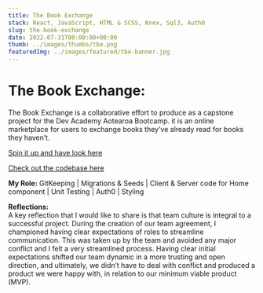 ```yaml
---
title: The Book Exchange
stack: React, JavaScript, HTML & SCSS, Knex, Sql3, Auth0
slug: the-book-exchange
date: 2022-07-31T00:00:00+00:00
thumb: ../images/thumbs/tbe.png
featuredImg: ../images/featured/tbe-banner.jpg
---
```


# The Book Exchange:
The Book Exchange is a collaborative effort to produce as a capstone project for the Dev Academy Aotearoa Bootcamp.
it is an online marketplace for users to exchange books they’ve already read for books they haven’t.

[Spin it up and have look here](https://the-book-exchange-mako.herokuapp.com/)  

[Check out the codebase here](https://github.com/mako-goblin-2022/the-book-exchange)  
  
**My Role:**
GitKeeping | Migrations & Seeds | Client & Server code for Home component | Unit Testing | Auth0 | Styling

**Reflections:**  
A key reflection that I would like to share is that team culture is integral to a successful project. During the creation of our team agreement, I championed having clear expectations of roles to streamline communication. This was taken up by the team and avoided any major conflict and I felt a very streamlined process. Having clear initial expectations shifted our team dynamic in a more trusting and open direction, and ultimately, we didn’t have to deal with conflict and produced a product we were happy with, in relation to our minimum viable product (MVP).